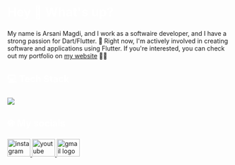  <h1 align="left" style="color:white;" >Hey 👋 What's up?</h1>

###

<p align="left">My name is Arsani Magdi, and I work as a softwaire developer, and I have a strong passion for Dart/Flutter. 💙 Right now, I'm actively involved in creating software and applications using Flutter. If you're interested, you can check out my portfolio on <a href="arsani-tech.netlify.app">my website</a> 📱👀</p>

###

<h2 align="left" style="color:white;" >💻 Tech Stack</h2>

###

<div align="left">
  <a href="#">
    <img src="https://skillicons.dev/icons?i=dart,flutter,firebase,photoshop,figma,vscode,androidstudio,git,github&theme=dark" />
  </a>
 
</div>

###

<h2 align="left" style="color:white;" >🌐 My socials</h2>

###

<div align="left">
<div align="left">
  <a href="https://www.instagram.com/arsani278/" target="_blank">
    <img src="https://raw.githubusercontent.com/maurodesouza/profile-readme-generator/master/src/assets/icons/social/instagram/default.svg" width="52" height="40" alt="instagram logo"  />
  </a>
  <a href="https://www.youtube.com/c/ProgrammingWithFlexZ" target="_blank">
    <img src="https://raw.githubusercontent.com/maurodesouza/profile-readme-generator/master/src/assets/icons/social/youtube/default.svg" width="52" height="40" alt="youtube logo"  />
  </a>
  <a href="customersupport@arsanitecheg.onmicrosoft.com" target="_blank">
    <img src="https://raw.githubusercontent.com/maurodesouza/profile-readme-generator/master/src/assets/icons/social/gmail/default.svg" width="52" height="40" alt="gmail logo"  />
  </a>
  
</div>







 






  
 

